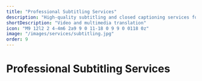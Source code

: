 ```yaml
---
title: "Professional Subtitling Services"
description: "High-quality subtitling and closed captioning services for videos, films, and multimedia content in multiple languages."
shortDescription: "Video and multimedia translation"
icon: "M9 12l2 2 4-4m6 2a9 9 0 11-18 0 9 9 0 0118 0z"
image: "/images/services/subtitling.jpg"
order: 9
---
```


# Professional Subtitling Services

<!-- Content placeholder for Professional Subtitling Services -->